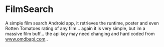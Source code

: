 # FilmSearch
A simple film search Android app, it retrieves the runtime, poster and even Rotten Tomatoes rating of any film... again it is very
simple, but im a massive film buff...  the api key may need changing and hard coded from www.omdbapi.com..

